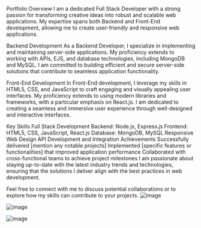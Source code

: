 Portfolio Overview
I am a dedicated Full Stack Developer with a strong passion for transforming creative ideas into robust and scalable web applications. My expertise spans both Backend and Front-End development, allowing me to create user-friendly and responsive web applications.

Backend Development
As a Backend Developer, I specialize in implementing and maintaining server-side applications. My proficiency extends to working with APIs, EJS, and database technologies, including MongoDB and MySQL. I am committed to building efficient and secure server-side solutions that contribute to seamless application functionality.

Front-End Development
In Front-End development, I leverage my skills in HTML5, CSS, and JavaScript to craft engaging and visually appealing user interfaces. My proficiency extends to using modern libraries and frameworks, with a particular emphasis on React.js. I am dedicated to creating a seamless and immersive user experience through well-designed and interactive interfaces.

Key Skills
Full Stack Development
Backend: Node.js, Express.js
Frontend: HTML5, CSS, JavaScript, React.js
Database: MongoDB, MySQL
Responsive Web Design
API Development and Integration
Achievements
Successfully delivered [mention any notable projects]
Implemented [specific features or functionalities] that improved application performance
Collaborated with cross-functional teams to achieve project milestones
I am passionate about staying up-to-date with the latest industry trends and technologies, ensuring that the solutions I deliver align with the best practices in web development.

Feel free to connect with me to discuss potential collaborations or to explore how my skills can contribute to your projects.
![image](https://github.com/madhukar-ranjan/Portfolio/assets/143316873/5ddf2d2c-8008-4a00-89dc-01a2adc0cdfb)

![image](https://github.com/madhukar-ranjan/Portfolio/assets/143316873/880648e1-569c-4ad5-86f4-608bf616f037)




![image](https://github.com/madhukar-ranjan/Portfolio/assets/143316873/27d637c5-3c8b-4388-9228-9fa3385b91c2)




